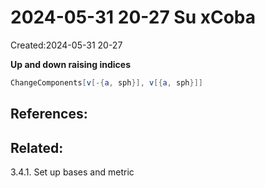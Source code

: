 # 2024-05-31 20-27 Su xCoba
Created:2024-05-31 20-27

**Up and down raising indices**
```mathematica
ChangeComponents[v[-{a, sph}], v[{a, sph}]]
```

## References:

## Related:






3.4.1. Set up bases and metric